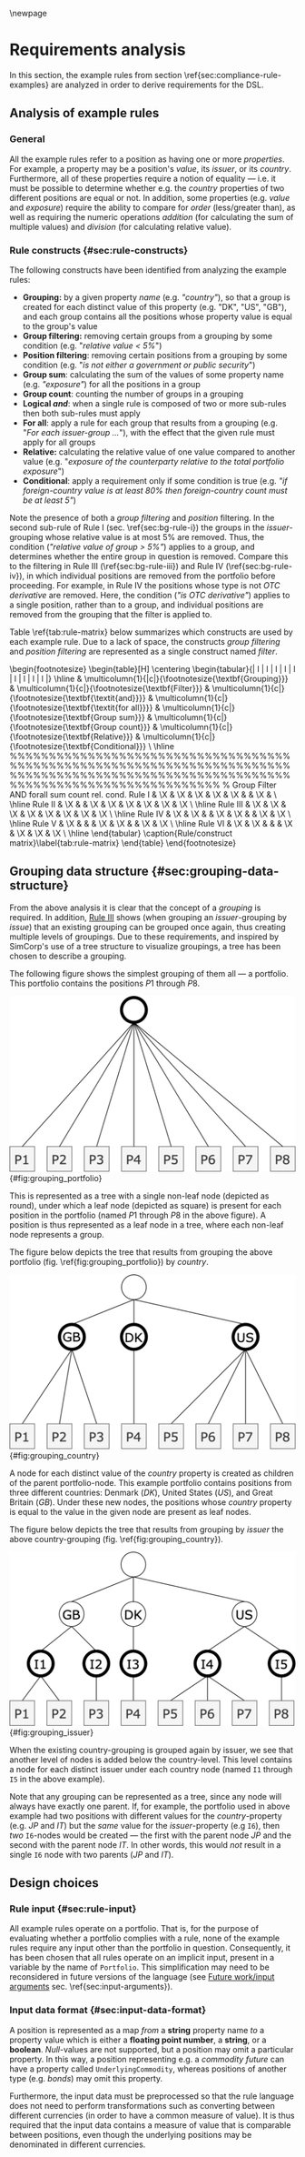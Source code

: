 \newpage
# Requirements analysis

In this section, the example rules from section \ref{sec:compliance-rule-examples} are analyzed in order to derive requirements for the DSL.

## Analysis of example rules

### General

All the example rules refer to a position as having one or more *properties*. For example, a property may be a position's *value*, its *issuer*, or its *country*. Furthermore, all of these properties require a notion of equality — i.e. it must be possible to determine whether e.g. the *country* properties of two different positions are equal or not. In addition, some properties (e.g. *value* and *exposure*) require the ability to compare for *order* (less/greater than), as well as requiring the numeric operations *addition* (for calculating the sum of multiple values) and *division* (for calculating relative value).

### Rule constructs {#sec:rule-constructs}

The following constructs have been identified from analyzing the example rules:

* **Grouping:** by a given property *name* (e.g. *"country"*), so that a group is created for each distinct value of this property (e.g. "DK", "US", "GB"), and each group contains all the positions whose property value is equal to the group's value
* **Group filtering:** removing certain groups from a grouping by some condition (e.g. "*relative value < 5%*")
* **Position filtering**: removing certain positions from a grouping by some condition (e.g. "*is not either a government or public security*")
* **Group sum**: calculating the sum of the values of some property name (e.g. *"exposure"*) for all the positions in a group
* **Group count**: counting the number of groups in a grouping
* **Logical *and***: when a single rule is composed of two or more sub-rules then both sub-rules must apply
* **For all**: apply a rule for each group that results from a grouping (e.g. "*For each issuer-group …*"), with the effect that the given rule must apply for all groups
* **Relative:** calculating the relative value of one value compared to another value (e.g. "*exposure of the counterparty relative to the total portfolio exposure*")
* **Conditional**: apply a requirement only if some condition is true (e.g. *"if foreign-country value is at least 80% then foreign-country count must be at least 5"*)

Note the presence of both a *group filtering* and *position* filtering. In the second sub-rule of Rule I (sec. \ref{sec:bg-rule-i}) the groups in the *issuer*-grouping whose relative value is at most 5% are removed. Thus, the condition (*"relative value of group > 5%"*) applies to a group, and determines whether the entire group in question is removed. Compare this to the filtering in Rule III (\ref{sec:bg-rule-iii}) and Rule IV (\ref{sec:bg-rule-iv}), in which individual positions are removed from the portfolio before proceeding. For example, in Rule IV the positions whose type is not *OTC derivative* are removed. Here, the condition (*"is OTC derivative"*) applies to a single position, rather than to a group, and individual positions are removed from the grouping that the filter is applied to.

Table \ref{tab:rule-matrix} below summarizes which constructs are used by each example rule. Due to a lack of space, the constructs *group filtering* and *position filtering* are represented as a single construct named *filter*.

\begin{footnotesize}
    \begin{table}[H]
        \centering
        \begin{tabular}{| l | l | l | l | l | l | l | l | l |} \hline
                                                                                &
            \multicolumn{1}{|c|}{\footnotesize{\textbf{Grouping}}}               &
            \multicolumn{1}{c|}{\footnotesize{\textbf{Filter}}}    &
            \multicolumn{1}{c|}{\footnotesize{\textbf{\textit{and}}}}    &
            \multicolumn{1}{c|}{\footnotesize{\textbf{\textit{for all}}}}        &
            \multicolumn{1}{c|}{\footnotesize{\textbf{Group sum}}}        &
            \multicolumn{1}{c|}{\footnotesize{\textbf{Group count}}}        &
            \multicolumn{1}{c|}{\footnotesize{\textbf{Relative}}}        &
            \multicolumn{1}{c|}{\footnotesize{\textbf{Conditional}}}        \\ \hline
            %%%%%%%%%%%%%%%%%%%%%%%%%%%%%%%%%%%%%%%%%%%%%%%%%%%%%%%%%%%%%%%%%%%%%%%%%%%%%%%%%%%%%%%%%%%%%%%%%%%%%%%%%%%%%%%%%%%%%%%%%%%%%%%%%%%%%%%
            %                 Group   Filter  AND      forall  sum     count   rel.    cond.
            Rule I           & \X    & \X    & \X     & \X    & \X    &       & \X    &       \\ \hline
            Rule II          & \X    &       & \X     & \X    & \X    & \X    & \X    &  \X   \\ \hline
            Rule III         & \X    & \X    & \X     & \X    & \X    & \X    & \X    &  \X   \\ \hline
            Rule IV          & \X    & \X    &        & \X    & \X    &       & \X    &  \X   \\ \hline
            Rule V           & \X    &       &        & \X    & \X    &       & \X    &  \X   \\ \hline
            Rule VI          & \X    & \X    &        &       & \X    & \X    & \X    &  \X   \\ \hline
        \end{tabular}
        \caption{Rule/construct matrix}\label{tab:rule-matrix}
    \end{table}
\end{footnotesize}

## Grouping data structure {#sec:grouping-data-structure}

From the above analysis it is clear that the concept of a *grouping* is required. In addition, [Rule III](#rule-iii) shows  (when grouping an *issuer*-grouping by *issue*) that an existing grouping can be grouped once again, thus creating multiple levels of groupings. Due to these requirements, and inspired by SimCorp's use of a tree structure to visualize groupings, a tree has been chosen to describe a grouping.

The following figure shows the simplest grouping of them all — a portfolio. This portfolio contains the positions $P1$ through $P8$.

![Tree data structure for an ungrouped portfolio](./figurer/grouping_portfolio.png){#fig:grouping_portfolio}

This is represented as a tree with a single non-leaf node (depicted as round), under which a leaf node (depicted as square) is present for each position in the portfolio (named $P1$ through $P8$ in the above figure). A position is thus represented as a leaf node in a tree, where each non-leaf node represents a group.

The figure below depicts the tree that results from grouping the above portfolio (fig. \ref{fig:grouping_portfolio}) by *country*.

![Tree data structure for a portfolio grouped by country](./figurer/grouping_country.png){#fig:grouping_country}

A node for each distinct value of the *country* property is created as children of the parent portfolio-node. This example portfolio contains positions from three different countries: Denmark (*DK*), United States (*US*), and Great Britain (*GB*). Under these new nodes, the positions whose *country* property is equal to the value in the given node are present as leaf nodes.

The figure below depicts the tree that results from grouping by *issuer* the above country-grouping (fig. \ref{fig:grouping_country}).

![Tree data structure for a portfolio grouped by country and then by issuer](./figurer/grouping_isser.png){#fig:grouping_issuer}

When the existing country-grouping is grouped again by issuer, we see that another level of nodes is added below the country-level. This level contains a node for each distinct issuer under each country node (named `I1` through `I5` in the above example).

Note that any grouping can be represented as a tree, since any node will always have exactly one parent. If, for example, the portfolio used in above example had two positions with different values for the *country*-property (e.g. *JP* and *IT*) but the *same* value for the *issuer*-property (e.g `I6`), then *two* `I6`-nodes would be created — the first with the parent node *JP* and the second with the parent node *IT*. In other words, this would *not* result in a single `I6` node with two parents (*JP* and *IT*).

## Design choices

### Rule input {#sec:rule-input}

All example rules operate on a portfolio. That is, for the purpose of evaluating whether a portfolio complies with a rule, none of the example rules require any input other than the portfolio in question. Consequently, it has been chosen that all rules operate on an implicit input, present in a variable by the name of `Portfolio`. This simplification may need to be reconsidered in future versions of the language (see [Future work/input arguments](#sec:input-arguments) sec. \ref{sec:input-arguments}).

### Input data format {#sec:input-data-format}

A position is represented as a map *from* a **string** property name *to* a property value which is either a **floating point number**, a **string**, or a **boolean**. *Null*-values are not supported, but a position may omit a particular property. In this way, a position representing e.g. a *commodity future* can have a property called `UnderlyingCommodity`, whereas positions of another type (e.g. *bonds*) may omit this property.

Furthermore, the input data must be preprocessed so that the rule language does not need to perform transformations such as converting between different currencies (in order to have a common measure of value). It is thus required that the input data contains a measure of value that is comparable between positions, even though the underlying positions may be denominated in different currencies.


